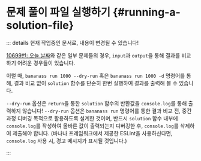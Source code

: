 # 문제 풀이 파일 실행하기 {#running-a-solution-file}

<!-- @include: @/shared/wip.ko.md -->

::: details 현재 작업중인 문서로, 내용이 변경될 수 있습니다!

[10699번: 오늘 날짜](https://www.acmicpc.net/problem/10699)와 같은 일부 문제들의 경우, `input`과 `output`을 통해 결과를 비교하기 어려운 경우들이 있습니다.

이럴 때, `bananass run 1000 --dry-run` 혹은 `bananass run 1000 -d` 명령어를 통해, 결과 비교 없이 `solution` 함수를 단순히 한번 실행하여 결과를 출력해 볼 수 있습니다.

`--dry-run` 옵션은 `return`을 통한 `solution` 함수의 반환값을 `console.log`를 통해 출력하지 않습니다! `--dry-run` 옵션은 `bananass run` 명령어를 통한 결과 비교 전, 중간 과정 디버깅 목적으로 활용하도록 설계한 것이며, 반드시 `solution` 함수 내부에 `console.log`를 작성하여 올바른 값이 출력되는지 디버깅한 후, `console.log`를 삭제하여 제출해야 합니다. (바나나 프레임워크에서 제공한 ESLint을 사용하신다면, `console.log` 사용 시, 경고 메시지가 표시될 것입니다.)

:::
